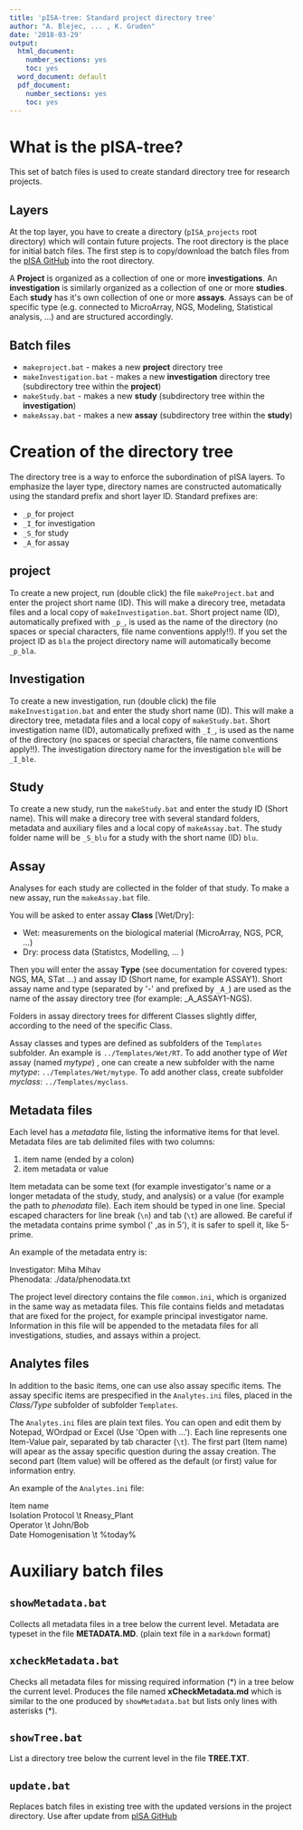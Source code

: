 ```yaml
---
title: 'pISA-tree: Standard project directory tree'
author: "A. Blejec, ... , K. Gruden"
date: '2018-03-29'
output:
  html_document:
    number_sections: yes
    toc: yes
  word_document: default
  pdf_document: 
    number_sections: yes
    toc: yes
---
```

# What is the pISA-tree?

This set of batch files is used to create standard directory tree for research projects.

## Layers

At the top layer, you have to create a directory (`pISA_projects` root directory) 
which will contain future projects. The root directory is the place for initial batch files.
The first step is to copy/download the batch files from the [pISA GitHub](https://github.com/ablejec/pISA/) into the root directory.
 
A **Project** is organized as a collection of one or more **investigations**. An **investigation** is similarly organized as a collection of one or more **studies**. Each **study** has it's own collection of one or more **assays**. Assays can be of specific type (e.g. connected to MicroArray, NGS, Modeling, Statistical analysis, ...) and are structured accordingly.

## Batch files

- `makeproject.bat`	- makes a new **project** directory tree
- `makeInvestigation.bat`	- makes a new **investigation** directory tree (subdirectory tree within the **project**)
- `makeStudy.bat` - makes a new **study** (subdirectory tree within the **investigation**)
- `makeAssay.bat` - makes a new **assay** (subdirectory tree within the **study**)

# Creation of the directory tree

The directory tree is a way to enforce the subordination of pISA layers. To emphasize the layer type, directory names are constructed automatically using the standard prefix and short layer ID. Standard prefixes are:

* `_p_`for project
* `_I_`for investigation
* `_S_`for study
* `_A_`for assay

## project

To create a new project, run (double click) the file `makeProject.bat` and enter
the project short name (ID). This will make a direcory tree, metadata files and a local copy
of `makeInvestigation.bat`. Short project name (ID), automatically prefixed with `_p_`, is used as the name of the directory (no spaces or special characters, file name conventions apply!!). If you set the project ID as `bla` the project directory name will automatically become `_p_bla`.

## Investigation

To create a new investigation, run (double click) the file `makeInvestigation.bat` and enter
the study short name (ID). This will make a directory tree, metadata files and a local copy
of `makeStudy.bat`. Short investigation name (ID), automatically prefixed with `_I_`,  is used as the name of the directory (no spaces or special characters, file name conventions apply!!). The investigation directory name for the investigation `ble` will be `_I_ble`.


## Study

To create a new study, run the `makeStudy.bat` and enter the study ID (Short name). 
This will make a direcory tree with several standard folders, metadata and auxiliary files and a local copy of `makeAssay.bat`. The study folder name will be `_S_blu` for a study with the short name (ID) `blu`.

## Assay

Analyses for each study are collected in the folder of that study. 
To make a new assay, run the `makeAssay.bat` file.

 You will be asked to enter assay **Class** [Wet/Dry]:

* Wet: measurements on the biological material (MicroArray, NGS, PCR, ...)
* Dry: process data (Statistcs, Modelling, ... )

Then you will enter the assay **Type** (see documentation for covered types: NGS, MA, STat ...) and
assay ID (Short name, for example ASSAY1). Short assay name and type (separated by '-' and prefixed by `_A_`) are used as the name of the assay directory tree (for example: _A_ASSAY1-NGS).

Folders in assay directory trees for different Classes slightly differ, 
according to the need of the specific Class.

Assay classes and types are defined as subfolders of the `Templates` subfolder. An example is `../Templates/Wet/RT`.   To add another type of *Wet* assay (named *mytype*) , one can create a new subfolder  with the name *mytype*: `../Templates/Wet/mytype`. To add another class, create subfolder *myclass*: `../Templates/myclass`.

## Metadata files

Each level has a *metadata* file, listing the informative items for that level. 
Metadata files are tab delimited files with two columns:  

1. item name (ended by a colon)
2. item metadata or value

Item metadata can be some text (for example investigator's name or a longer metadata 
of the study, study, and analysis) or a value (for example the path to *phenodata* file). 
Each item should be typed in one line. Special escaped characters for 
line break (`\n`) and tab (`\t`) are allowed. Be careful if the metadata contains prime 
symbol (' ,as in 5'), it is safer to spell it, like 5-prime. 

An example of the metadata entry is:

Investigator:	Miha Mihav  
Phenodata:	./data/phenodata.txt

The project level directory contains the file `common.ini`, which is organized in the same way 
as metadata files. This file contains fields and metadatas that are fixed for the project, for example principal investigator name. Information in this file will be appended to the 
metadata files for all investigations, studies, and assays within a project.

## Analytes files

In addition to the basic items, one can use also assay specific items. The assay specific items are prespecified in the `Analytes.ini` files, placed in the *Class/Type* subfolder of subfolder `Templates`. 

The `Analytes.ini` files are plain text files. You can open and edit them by Notepad, WOrdpad or Excel (Use 'Open with ...'). Each line represents one Item-Value pair, separated by tab character (`\t`). The first part (Item name) will apear as the assay specific question during the assay creation. The second part (Item value) will be offered as the default (or first) value for information entry.

An example of the `Analytes.ini` file:

Item name  
Isolation Protocol	\t Rneasy_Plant  
Operator \t	John/Bob  
Date Homogenisation \t	%today%  


# Auxiliary batch files

## `showMetadata.bat`

Collects all metadata files in a tree below the current level. 
Metadata are typeset in the file **METADATA.MD**. 
(plain text file in a `markdown` format)

## `xcheckMetadata.bat`

Checks all metadata files for missing required information (\*) in a tree below the current 
level. Produces the file named **xCheckMetadata.md** which is similar to the one produced by `showMetadata.bat` but lists only lines with asterisks (\*).

## `showTree.bat`

List a directory tree below the current level in the file **TREE.TXT**.

## `update.bat`

Replaces batch files in existing tree with the updated versions in the project directory.
Use after update from [pISA GitHub](https://github.com/ablejec/pISA/)